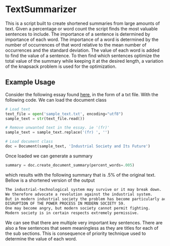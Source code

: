 # TextSummarizer
This is a script built to create shortened summaries from 
large amounts of text. Given a percentage or word count the
script finds the most valuable sentences to include. The 
importance of a sentence is determined by importance of 
each word. The importance of a word is determined by the 
number of occurrences of that word relative to the mean 
number of occurrences and the standard deviation. The value
of each word is added to find the value of a sentence. To
then find which sentences optimize the total value of the 
summary while keeping it at the desired length, a variation
of the knapsack problem is used for the optimization.

## Example Usage
Consider the following essay found [here](http://editions-hache.com/essais/kaczynski/kaczynski2.html),
in the form of a txt file. With the following code. We can load the document class
```python
# Load text
text_file = open('sample_text.txt', encoding="utf8")
sample_text = str(text_file.read())

# Remove unwanted text in the essay. ie '(fr)'
sample_text = sample_text.replace('(fr) ', '')

# Load document class
doc = Document(sample_text, 'Industrial Society and Its Future')

```
Once loaded we can generate a summary
```python
summary = doc.create_document_summary(percent_words=.005)
```
which results with the following summary that is 
.5% of the original text. Bellow is a shortened version
of the output
```txt
The industrial-technological system may survive or it may break down.
We therefore advocate a revolution against the industrial system.
But in modern industrial society the problem has become particularly acute.
DISRUPTION OF THE POWER PROCESS IN MODERN SOCIETY 59.
One may become angry, but modern society cannot permit fighting.
Modern society is in certain respects extremely permissive.
```
We can see that there are multiple very important key 
sentences. There are also a few sentences that seem 
meaningless as they are titles for each of the sub sections. This is consequence of 
priority technique used to determine the value of each word.